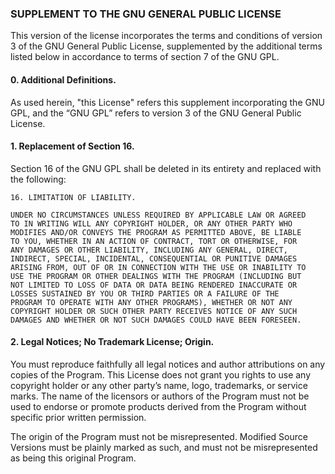 ### SUPPLEMENT TO THE GNU GENERAL PUBLIC LICENSE

This version of the license incorporates the terms and conditions of 
version 3 of the GNU General Public License, supplemented by the 
additional terms listed below in accordance to terms of section 7 of the
GNU GPL.

#### 0. Additional Definitions.

As used herein, "this License" refers this supplement incorporating the
GNU GPL, and the “GNU GPL” refers to version 3 of the GNU General Public
License.

#### 1. Replacement of Section 16.

Section 16 of the GNU GPL shall be deleted in its entirety and replaced
with the following:

    16. LIMITATION OF LIABILITY.
    
    UNDER NO CIRCUMSTANCES UNLESS REQUIRED BY APPLICABLE LAW OR AGREED
    TO IN WRITING WILL ANY COPYRIGHT HOLDER, OR ANY OTHER PARTY WHO 
    MODIFIES AND/OR CONVEYS THE PROGRAM AS PERMITTED ABOVE, BE LIABLE 
    TO YOU, WHETHER IN AN ACTION OF CONTRACT, TORT OR OTHERWISE, FOR 
    ANY DAMAGES OR OTHER LIABILITY, INCLUDING ANY GENERAL, DIRECT, 
    INDIRECT, SPECIAL, INCIDENTAL, CONSEQUENTIAL OR PUNITIVE DAMAGES 
    ARISING FROM, OUT OF OR IN CONNECTION WITH THE USE OR INABILITY TO 
    USE THE PROGRAM OR OTHER DEALINGS WITH THE PROGRAM (INCLUDING BUT 
    NOT LIMITED TO LOSS OF DATA OR DATA BEING RENDERED INACCURATE OR 
    LOSSES SUSTAINED BY YOU OR THIRD PARTIES OR A FAILURE OF THE  
    PROGRAM TO OPERATE WITH ANY OTHER PROGRAMS), WHETHER OR NOT ANY 
    COPYRIGHT HOLDER OR SUCH OTHER PARTY RECEIVES NOTICE OF ANY SUCH 
    DAMAGES AND WHETHER OR NOT SUCH DAMAGES COULD HAVE BEEN FORESEEN.

#### 2. Legal Notices; No Trademark License; Origin.

You must reproduce faithfully all legal notices and author attributions
on any copies of the Program. This License does not grant you rights to
use any copyright holder or any other party’s name, logo, trademarks, 
or service marks. The name of the licensors or authors of the Program 
must not be used to endorse or promote products derived from the 
Program without specific prior written permission.

The origin of the Program must not be misrepresented. Modified Source 
Versions must be plainly marked as such, and must not be misrepresented 
as being this original Program. 

